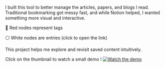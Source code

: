 I built this tool to better manage the articles, papers, and blogs I read. Traditional bookmarking got messy fast, and while Notion helped, I wanted something more visual and interactive.

🔴 Red nodes represent tags

⚪ White nodes are entries (click to open the link)

This project helps me explore and revisit saved content intuitively.

Click on the thumbnail to watch a small demo ! 
[![Watch the demo](https://i.imgur.com/byj6VzX.png)](https://i.imgur.com/h7nG8Wn.mp4)
